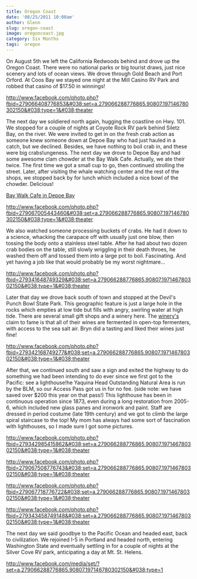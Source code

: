 ```yaml
---
title: Oregon Coast
date: '08/25/2011 10:00am'
author: Glenn
slug: oregon-coast
image: oregoncoast.jpg
category: Six Months
tags:  oregon
---
```

On August 5th we left the California Redwoods behind and drove up the Oregon Coast. There were no national parks or big tourist draws, just nice scenery and lots of ocean views. We drove through Gold Beach and Port Orford. At Coos Bay we stayed one night at the Mill Casino RV Park and robbed that casino of $17.50 in winnings!

http://www.facebook.com/photo.php?fbid=279066408776853&#038;set=a.279066288776865.90807.197146780302150&#038;type=1&#038;theater

The next day we soldiered north again, hugging the coastline on Hwy. 101. We stopped for a couple of nights at Coyote Rock RV park behind Siletz Bay, on the river. We were invited to get in on the fresh crab action as someone knew someone down at Depoe Bay who had just hauled in a catch, but we declined. Besides, we have nothing to boil crab in, and these were big crabs!ungeness. The next day we drove to Depoe Bay and had some awesome clam chowder at the Bay Walk Cafe. Actually, we ate their twice. The first time we got a small cup to go, then continued strolling the street. Later, after visiting the whale watching center and the rest of the shops, we stopped back by for lunch which included a nice bowl of the chowder. Delicious!

[Bay Walk Cafe in Depoe Bay][1]

http://www.facebook.com/photo.php?fbid=279067005443460&#038;set=a.279066288776865.90807.197146780302150&#038;type=1&#038;theater

We also watched someone processing buckets of crabs. He had it down to a science, whacking the carapace off with usually just one blow, then tossing the body onto a stainless steel table. After he had about two dozen crab bodies on the table, still slowly wriggling in their death throes, he washed them off and tossed them into a large pot to boil. Fascinating. And yet having a job like that would probably be my worst nightmare...

http://www.facebook.com/photo.php?fbid=279341648749329&#038;set=a.279066288776865.90807.197146780302150&#038;type=1&#038;theater

Later that day we drove back south of town and stopped at the Devil's Punch Bowl State Park. This geographic feature is just a large hole in the rocks which empties at low tide but fills with angry, swirling water at high tide. There are several small gift shops and a winery here. The [winery's][2] claim to fame is that all of their wines are fermented in open-top fermenters, with access to the sea salt air. Bryn did a tasting and liked their wines just fine!

http://www.facebook.com/photo.php?fbid=279342168749277&#038;set=a.279066288776865.90807.197146780302150&#038;type=1&#038;theater

After that, we continued south and saw a sign and exited the highway to do something we had been intending to do ever since we first got to the Pacific: see a lighthouse!he Yaquina Head Outstanding Natural Area is run by the BLM, so our Access Pass got us in for no fee. (side note: we have saved over $200 this year on that pass!) This lighthouse has been in continuous operation since 1873, even during a long restoration from 2005-6, which included new glass panes and ironwork and paint. Staff are dressed in period costume (late 19th century) and we got to climb the large spiral staircase to the top! My mom has always had some sort of fascination with lighthouses, so I made sure I got some pictures.

http://www.facebook.com/photo.php?fbid=279342985415862&#038;set=a.279066288776865.90807.197146780302150&#038;type=1&#038;theater

http://www.facebook.com/photo.php?fbid=279067508776743&#038;set=a.279066288776865.90807.197146780302150&#038;type=1&#038;theater

http://www.facebook.com/photo.php?fbid=279067718776722&#038;set=a.279066288776865.90807.197146780302150&#038;type=1&#038;theater

http://www.facebook.com/photo.php?fbid=279343458749148&#038;set=a.279066288776865.90807.197146780302150&#038;type=1&#038;theater

The next day we said goodbye to the Pacific Ocean and headed east, back to civilization. We rejoined I-5 in Portland and headed north, entering Washington State and eventually settling in for a couple of nights at the Silver Cove RV park, anticipating a day at Mt. St. Helens.

http://www.facebook.com/media/set/?set=a.279066288776865.90807.197146780302150&#038;type=1

[1]: http://youtu.be/TPXupV23zL8
[2]: http://www.dutchmanwinery.com/index.html